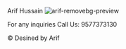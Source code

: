 Arif Hussain
![arif-removebg-preview](https://user-images.githubusercontent.com/105605026/205558015-1193afe7-9f8e-4ccd-a4b5-576aa3566cff.png)

For any inquiries Call Us: 9577373130

© Desined by Arif

